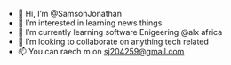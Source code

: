 - 👋 Hi, I’m @SamsonJonathan
- 👀 I’m interested in learning news things
- 🌱 I’m currently learning software Enigeering @alx africa
- 💞️ I’m looking to collaborate on anything tech related
- 📫 You can raech m on sj204259@gmail.com 

<!---
SamsonJonathan/SamsonJonathan is a ✨ special ✨ repository because its `README.md` (this file) appears on your GitHub profile.
You can click the Preview link to take a look at your changes.
--->
